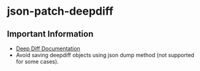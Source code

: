 # json-patch-deepdiff
## Important Information
* [Deep Diff Documentation](https://zepworks.com/deepdiff/current/diff.html)
* Avoid saving deepdiff objects using json dump method (not supported for some cases).